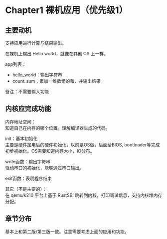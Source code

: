 # Chapter1 裸机应用（优先级1）
## 主要动机
支持应用进行计算与结果输出。

在裸机上输出 Hello world，就像在其他 OS 上一样。

app列表：

- hello_world：输出字符串
- count_sum：累加一维数组的和，并输出结果

备注：不需要输入功能

## 内核应完成功能
内存地址空间：  
知道自己在内存的哪个位置。理解编译器生成的代码。

init：基本初始化  
主要是硬件加电后的硬件初始化，以前是OS做，后面给BIOS, bootloader等完成初步初始化。OS需要知道内存大小，IO分布。

write函数：输出字符串  
驱动串口的初始化，能够通过串口输出。

exit函数：表明程序结束

其它（不是主要的）：  
在 qemu/k210 平台上基于 RustSBI 跳转到内核，打印调试信息，支持内核堆内存分配。

## 章节分布
基本上和第二版/第三版一致。注意需要考虑上面的应用和功能。